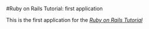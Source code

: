 #Ruby on Rails Tutorial: first application

This is the first application for the [*Ruby on Rails Tutorial*](http://railstutorial.org)
